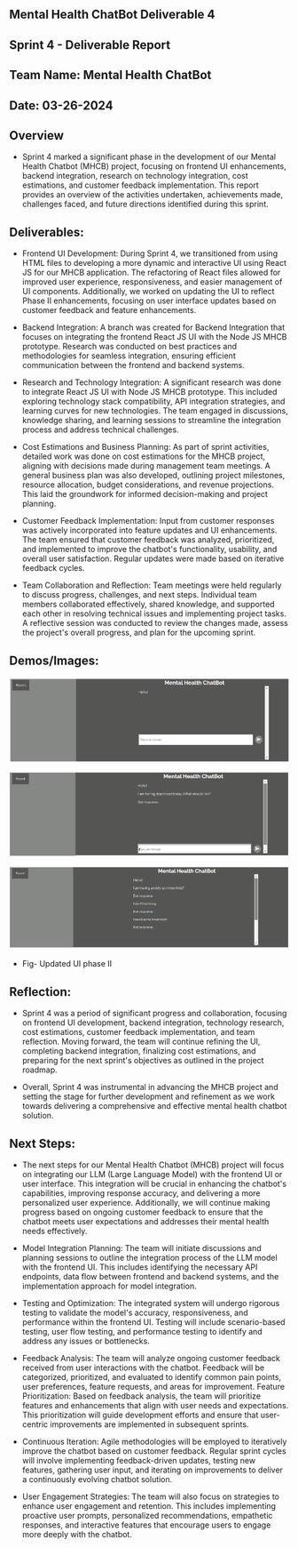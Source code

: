 ## Mental Health ChatBot Deliverable 4

## Sprint 4   - Deliverable Report

## Team Name: Mental Health ChatBot

## Date: 03-26-2024

## Overview
* Sprint 4 marked a significant phase in the development of our Mental Health Chatbot (MHCB) project, focusing on frontend UI enhancements, backend integration, research on technology integration, cost estimations, and customer feedback implementation. This report provides an overview of the activities undertaken, achievements made, challenges faced, and future directions identified during this sprint.

## Deliverables:
* Frontend UI Development:
During Sprint 4, we transitioned from using HTML files to developing a more dynamic and interactive UI using React JS for our MHCB application. The refactoring of React files allowed for improved user experience, responsiveness, and easier management of UI components. Additionally, we worked on updating the UI to reflect Phase II enhancements, focusing on user interface updates based on customer feedback and feature enhancements.

* Backend Integration:
A branch was created for Backend Integration that focuses on integrating the frontend React JS UI with the Node JS MHCB prototype. Research was conducted on best practices and methodologies for seamless integration, ensuring efficient communication between the frontend and backend systems.

* Research and Technology Integration:
A significant research was done to integrate React JS UI with Node JS MHCB prototype. This included exploring technology stack compatibility, API integration strategies, and learning curves for new technologies. The team engaged in discussions, knowledge sharing, and learning sessions to streamline the integration process and address technical challenges.

* Cost Estimations and Business Planning:
As part of sprint activities, detailed work was done on cost estimations for the MHCB project, aligning with decisions made during management team meetings. A general business plan was also developed, outlining project milestones, resource allocation, budget considerations, and revenue projections. This laid the groundwork for informed decision-making and project planning.

* Customer Feedback Implementation:
Input from customer responses was actively incorporated into feature updates and UI enhancements. The team ensured that customer feedback was analyzed, prioritized, and implemented to improve the chatbot's functionality, usability, and overall user satisfaction. Regular updates were made based on iterative feedback cycles.

* Team Collaboration and Reflection:
Team meetings were held regularly to discuss progress, challenges, and next steps. Individual team members collaborated effectively, shared knowledge, and supported each other in resolving technical issues and implementing project tasks. A reflective session was conducted to review the changes made, assess the project's overall progress, and plan for the upcoming sprint.

## Demos/Images:
![MHCB_PROTOTYPE](https://github.com/jeffreywallphd/HealthHarbor/blob/UPDATE_DOCS_MHCB/docs/MentalHealthChatBot/MHCBDocImages/MHCB_Deliverable_4_Prototype.png)
* Fig-  Updated UI phase II

## Reflection:
* Sprint 4 was a period of significant progress and collaboration, focusing on frontend UI development, backend integration, technology research, cost estimations, customer feedback implementation, and team reflection. Moving forward, the team will continue refining the UI, completing backend integration, finalizing cost estimations, and preparing for the next sprint's objectives as outlined in the project roadmap.

* Overall, Sprint 4 was instrumental in advancing the MHCB project and setting the stage for further development and refinement as we work towards delivering a comprehensive and effective mental health chatbot solution.

## Next Steps:
* The next steps for our Mental Health Chatbot (MHCB) project will focus on integrating our LLM (Large Language Model) with the frontend UI or user interface. This integration will be crucial in enhancing the chatbot's capabilities, improving response accuracy, and delivering a more personalized user experience. Additionally, we will continue making progress based on ongoing customer feedback to ensure that the chatbot meets user expectations and addresses their mental health needs effectively.

* Model Integration Planning: The team will initiate discussions and planning sessions to outline the integration process of the LLM model with the frontend UI. This includes identifying the necessary API endpoints, data flow between frontend and backend systems, and the implementation approach for model integration.

* Testing and Optimization: The integrated system will undergo rigorous testing to validate the model's accuracy, responsiveness, and performance within the frontend UI. Testing will include scenario-based testing, user flow testing, and performance testing to identify and address any issues or bottlenecks.

* Feedback Analysis: The team will analyze ongoing customer feedback received from user interactions with the chatbot. Feedback will be categorized, prioritized, and evaluated to identify common pain points, user preferences, feature requests, and areas for improvement.
Feature Prioritization: Based on feedback analysis, the team will prioritize features and enhancements that align with user needs and expectations. This prioritization will guide development efforts and ensure that user-centric improvements are implemented in subsequent sprints.

* Continuous Iteration: Agile methodologies will be employed to iteratively improve the chatbot based on customer feedback. Regular sprint cycles will involve implementing feedback-driven updates, testing new features, gathering user input, and iterating on improvements to deliver a continuously evolving chatbot solution.

* User Engagement Strategies: The team will also focus on strategies to enhance user engagement and retention. This includes implementing proactive user prompts, personalized recommendations, empathetic responses, and interactive features that encourage users to engage more deeply with the chatbot.
